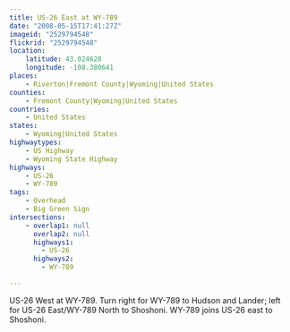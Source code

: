 ```yaml
---
title: US-26 East at WY-789
date: "2008-05-15T17:41:27Z"
imageid: "2529794548"
flickrid: "2529794548"
location:
    latitude: 43.024628
    longitude: -108.380641
places:
    - Riverton|Fremont County|Wyoming|United States
counties:
    - Fremont County|Wyoming|United States
countries:
    - United States
states:
    - Wyoming|United States
highwaytypes:
    - US Highway
    - Wyoming State Highway
highways:
    - US-26
    - WY-789
tags:
    - Overhead
    - Big Green Sign
intersections:
    - overlap1: null
      overlap2: null
      highways1:
        - US-26
      highways2:
        - WY-789

---
```

US-26 West at WY-789.  Turn right for WY-789 to Hudson and Lander; left for US-26 East/WY-789 North to Shoshoni.  WY-789 joins US-26 east to Shoshoni.